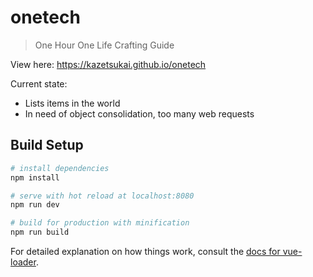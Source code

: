 # onetech

> One Hour One Life Crafting Guide

View here: https://kazetsukai.github.io/onetech

Current state:
- Lists items in the world
- In need of object consolidation, too many web requests

## Build Setup

``` bash
# install dependencies
npm install

# serve with hot reload at localhost:8080
npm run dev

# build for production with minification
npm run build
```

For detailed explanation on how things work, consult the [docs for vue-loader](http://vuejs.github.io/vue-loader).
